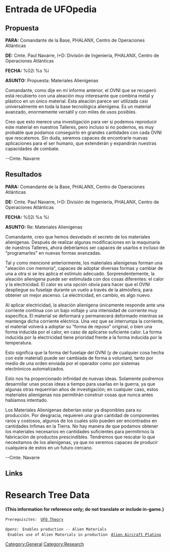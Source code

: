 # Entrada de UFOpedia

## Propuesta

**PARA:** Comandante de la Base, PHALANX, Centro de Operaciones
Atlánticas

**DE:** Cmte. Paul Navarre, I+D: División de Ingeniería, PHALANX, Centro
de Operaciones Atlánticas

**FECHA:** %02i %s %i

**ASUNTO:** Propuesta: Materiales Alienígenas

Comandante, como dije en mi informe anterior, el OVNI que se recuperó
está recubierto con una aleación muy interesante que combina metal y
plástico en un único material. Esta aleación parece ser utilizada casi
universalmente en toda la base tecnológica alienígena. Es un material
avanzado, enormemente versátil y con miles de usos posibles.

Creo que esto merece una investigación para ver si podemos reproducir
este material en nuestros Talleres, pero incluso si no podemos, es muy
probable que podamos conseguirlo en grandes cantidades con cada OVNI que
rescatemos. Sin duda, seremos capaces de encontrarle nuevas aplicaciones
para el ser humano, que extenderán y expandirán nuestras capacidades de
combate.

--Cmte. Navarre

## Resultados

**PARA:** Comandante de la Base, PHALANX, Centro de Operaciones
Atlánticas

**DE:** Cmte. Paul Navarre, I+D: División de Ingeniería, PHALANX, Centro
de Operaciones Atlánticas

**FECHA:** %02i %s %i

**ASUNTO:** Re: Materiales Alienígenas

Comandante, creo que hemos desvelado el secreto de los materiales
alienígenas. Después de realizar algunas modificaciones en la maquinaria
de nuestros Talleres, ahora deberíamos ser capaces de usarlos e incluso
de "programarles" en nuevas formas avanzadas.

Tal y como mencioné anteriormente, los materiales alienígenas forman una
"aleación con memoria", capaces de adoptar diversas formas y cambiar de
una a otra si se les aplica el estímulo adecuado. Sorprendentemente, la
aleación alienígena puede ser estimulada con dos cosas diferentes: el
calor y la electricidad. El calor es una opción obvia para hacer que el
OVNI despliegue su fuselaje durante un vuelo a través de la atmósfera,
para obtener un mejor ascenso. La electricidad, en cambio, es algo
nuevo.

Al aplicar electricidad, la aleación alienígena únicamente responde ante
una corriente continua con un bajo voltaje y una intensidad de corriente
muy específica. El material se deformará y permanecerá deformado
mientras se mantenga dicha corriente eléctrica. Una vez que se
interrumpa la corriente, el material volverá a adoptar su "forma de
reposo" original, o bien una forma inducida por el calor, en caso de
aplicarse suficiente calor. La forma inducida por la electricidad tiene
prioridad frente a la forma inducida por la temperatura.

Esto significa que la forma del fuselaje del OVNI (y de cualquier cosa
hecha con este material) puede ser cambiada de forma a voluntard, tanto
por medio de una orden enviada por el operador como por sistemas
electrónicos automatizados.

Esto nos ha proporcionado infinidad de nuevas ideas. Solamente podremos
desarrollar unas pocas ideas a tiempo para usarlas en la guerra, ya que
algunas otras requerirían años de investigación; en cualquier caso,
estos materiales alienígenas nos permitirán construir cosas que nunca
antes habíamos intentado.

Los Materiales Alienígenas deberían estar ya disponibles para su
producción. Por desgracia, requieren una gran cantidad de componentes
raros y costosos, algunos de los cuales sólo pueden ser encontrados en
cantidades ínfimas en la Tierra. No hay manera de que podamos obtener
los materiales necesarios en cantidades suficientes para permitirnos la
fabricación de productos prescindibles. Tendremos que rescatar lo que
necesitamos de los alienígenas, ya que no seremos capaces de producir
cualquiera de estos en un futuro cercano.

--Cmte. Navarre

## Links

# Research Tree Data

**(This information for reference only; do not translate or include
in-game.)**

*`Prerequisites:`*
` `[`UFO Theory`](Research/UFO_Theory "wikilink")

*`Opens:`*
` Enables production -- Alien Materials`
` Enables use of Alien Materials in production`
` `[`Alien Aircraft Plating`](Aircraft_Equipment/Armour/Alien_Aircraft_Plating "wikilink")

[Category:General](Category:General "wikilink")
[Category:Research](Category:Research "wikilink")